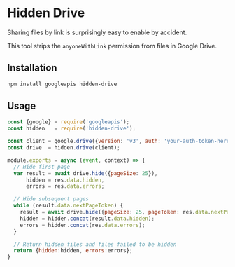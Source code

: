 # Hidden Drive

Sharing files by link is surprisingly easy to enable by accident.

This tool strips the `anyoneWithLink` permission from files in Google Drive.

## Installation

```bash
npm install googleapis hidden-drive
```

## Usage

```javascript
const {google} = require('googleapis');
const hidden   = require('hidden-drive');

const client = google.drive({version: 'v3', auth: 'your-auth-token-here'});
const drive  = hidden.drive(client);

module.exports = async (event, context) => {
  // Hide first page
  var result = await drive.hide({pageSize: 25}),
      hidden = res.data.hidden,
      errors = res.data.errors;

  // Hide subsequent pages
  while (result.data.nextPageToken) {
    result = await drive.hide({pageSize: 25, pageToken: res.data.nextPageToken});
    hidden = hidden.concat(result.data.hidden);
    errors = hidden.concat(res.data.errors);
  }

  // Return hidden files and files failed to be hidden
  return {hidden:hidden, errors:errors};
}
```
